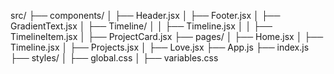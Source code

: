 src/
├── components/
│   ├── Header.jsx
│   ├── Footer.jsx
│   ├── GradientText.jsx
│   ├── Timeline/
│   │   ├── Timeline.jsx
│   │   ├── TimelineItem.jsx
│   ├── ProjectCard.jsx
├── pages/
│   ├── Home.jsx
│   ├── Timeline.jsx
│   ├── Projects.jsx
│   ├── Love.jsx
├── App.js
├── index.js
├── styles/
│   ├── global.css
│   ├── variables.css